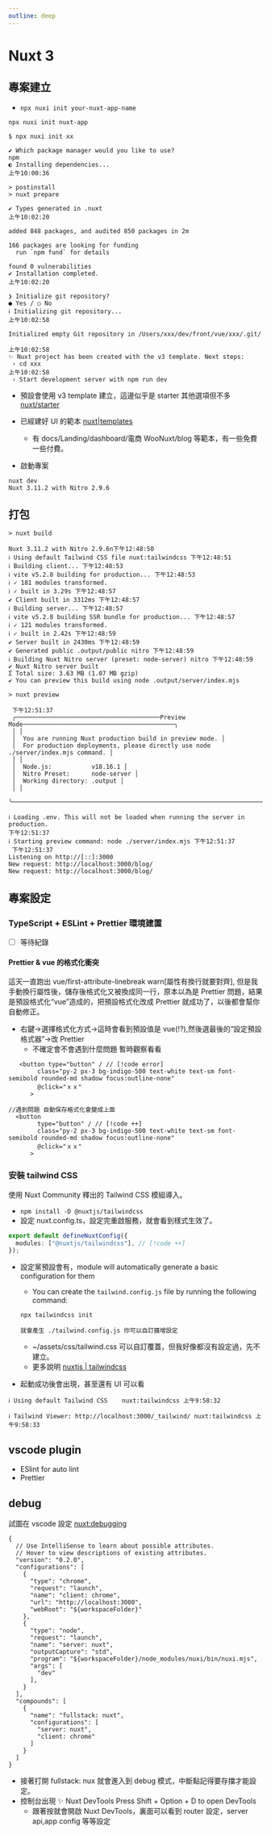 ```yaml
---
outline: deep
---
```


# Nuxt 3

## 專案建立

- `npx nuxi init your-nuxt-app-name`

```
npx nuxi init nuxt-app

$ npx nuxi init xx

✔ Which package manager would you like to use?
npm
◐ Installing dependencies...                                                                                                                             上午10:00:36

> postinstall
> nuxt prepare

✔ Types generated in .nuxt                                                                                                                              上午10:02:20

added 848 packages, and audited 850 packages in 2m

166 packages are looking for funding
  run `npm fund` for details

found 0 vulnerabilities
✔ Installation completed.                                                                                                                               上午10:02:20

❯ Initialize git repository?
● Yes / ○ No
ℹ Initializing git repository...                                                                                                                        上午10:02:58

Initialized empty Git repository in /Users/xxx/dev/front/vue/xxx/.git/
                                                                                                                                                         上午10:02:58
✨ Nuxt project has been created with the v3 template. Next steps:
 › cd xxx                                                                                                                                         上午10:02:58
 › Start development server with npm run dev
```

- 預設會使用 v3 template 建立，這邊似乎是 starter 其他選項但不多 [nuxt/starter](https://github.com/nuxt/starter)
- 已經建好 UI 的範本 [nuxt|templates](https://nuxt.com/templates)

  - 有 docs/Landing/dashboard/電商 WooNuxt/blog 等範本，有一些免費一些付費。

- 啟動專案

```
nuxt dev
Nuxt 3.11.2 with Nitro 2.9.6
```

## 打包

```
> nuxt build

Nuxt 3.11.2 with Nitro 2.9.6n下午12:48:50
ℹ Using default Tailwind CSS file nuxt:tailwindcss 下午12:48:51
ℹ Building client... 下午12:48:53
ℹ vite v5.2.8 building for production... 下午12:48:53
ℹ ✓ 181 modules transformed.
ℹ ✓ built in 3.29s 下午12:48:57
✔ Client built in 3312ms 下午12:48:57
ℹ Building server... 下午12:48:57
ℹ vite v5.2.8 building SSR bundle for production... 下午12:48:57
ℹ ✓ 121 modules transformed.
ℹ ✓ built in 2.42s 下午12:48:59
✔ Server built in 2430ms 下午12:48:59
✔ Generated public .output/public nitro 下午12:48:59
ℹ Building Nuxt Nitro server (preset: node-server) nitro 下午12:48:59
✔ Nuxt Nitro server built
Σ Total size: 3.63 MB (1.07 MB gzip)
✔ You can preview this build using node .output/server/index.mjs

> nuxt preview

 下午12:51:37
 ╭────────────────────────────────────────Preview Mode──────────────────────────────────────────╮
 │ │
 │  You are running Nuxt production build in preview mode. │
 │  For production deployments, please directly use node ./server/index.mjs command. │
 │ │
 │  Node.js:           v18.16.1 │
 │  Nitro Preset:      node-server │
 │  Working directory: .output │
 │ │
 ╰──────────────────────────────────────────────────────────────────────────────────────────────╯

ℹ Loading .env. This will not be loaded when running the server in production.                                                                                        下午12:51:37
ℹ Starting preview command: node ./server/index.mjs 下午12:51:37
 下午12:51:37
Listening on http://[::]:3000
New request: http://localhost:3000/blog/
New request: http://localhost:3000/blog/
```

## 專案設定

### TypeScript + ESLint + Prettier 環境建置

- [ ] 等待紀錄

#### Prettier & vue 的格式化衝突

這天一直跑出 vue/first-attribute-linebreak warn[屬性有換行就要對齊], 但是我手動換行屬性後，儲存後格式化又被換成同一行，原本以為是 Prettier 問題，結果是預設格式化“vue”造成的，把預設格式化改成 Prettier
就成功了，以後都會幫你自動修正。

- 右鍵->選擇格式化方式->這時會看到預設值是 vue(!?),然後選最後的“設定預設格式器”->改 Prettier
  - 不確定會不會遇到什麼問題 暫時觀察看看

```
   <button type="button" / // [!code error]
        class="py-2 px-3 bg-indigo-500 text-white text-sm font-semibold rounded-md shadow focus:outline-none"
        @click="ｘｘ"
      >

//遇到問題 自動保存格式化會變成上面
  <button
        type="button" / // [!code ++]
        class="py-2 px-3 bg-indigo-500 text-white text-sm font-semibold rounded-md shadow focus:outline-none"
        @click="ｘｘ"
      >
```

### 安裝 tailwind CSS

使用 Nuxt Community 釋出的 Tailwind CSS 模組導入。

- `npm install -D @nuxtjs/tailwindcss`
- 設定 nuxt.config.ts，設定完重啟服務，就會看到樣式生效了。

```ts
export default defineNuxtConfig({
  modules: ["@nuxtjs/tailwindcss"], // [!code ++]
});
```

- 設定黨預設會有，module will automatically generate a basic configuration for them

  - You can create the `tailwind.config.js` file by running the following command:

  ```
  npx tailwindcss init

  就會產生 ./tailwind.config.js 你可以自訂擴增設定
  ```

  - ~/assets/css/tailwind.css 可以自訂覆蓋，但我好像都沒有設定過，先不建立。
  - 更多說明 [nuxtjs | tailwindcss](https://tailwindcss.nuxtjs.org/getting-started/installation)

- 起動成功後會出現，甚至還有 UI 可以看

```
ℹ Using default Tailwind CSS    nuxt:tailwindcss 上午9:58:32

ℹ Tailwind Viewer: http://localhost:3000/_tailwind/ nuxt:tailwindcss 上午9:58:33
```

## vscode plugin

- ESlint for auto lint
- Prettier

## debug

試圖在 vscode 設定 [nuxt:debugging](https://nuxt.com/docs/guide/going-further/debugging)

```
{
  // Use IntelliSense to learn about possible attributes.
  // Hover to view descriptions of existing attributes.
  "version": "0.2.0",
  "configurations": [
    {
      "type": "chrome",
      "request": "launch",
      "name": "client: chrome",
      "url": "http://localhost:3000",
      "webRoot": "${workspaceFolder}"
    },
    {
      "type": "node",
      "request": "launch",
      "name": "server: nuxt",
      "outputCapture": "std",
      "program": "${workspaceFolder}/node_modules/nuxi/bin/nuxi.mjs",
      "args": [
        "dev"
      ],
    }
  ],
  "compounds": [
    {
      "name": "fullstack: nuxt",
      "configurations": [
        "server: nuxt",
        "client: chrome"
      ]
    }
  ]
}

```

- 接著打開 fullstack: nux 就會進入到 debug 模式，中斷點記得要存擋才能設定。
- 控制台出現 ✨ Nuxt DevTools Press Shift + Option + D to open DevTools
  - 跟著按就會開啟 Nuxt DevTools，裏面可以看到 router 設定，server api,app config 等等設定
